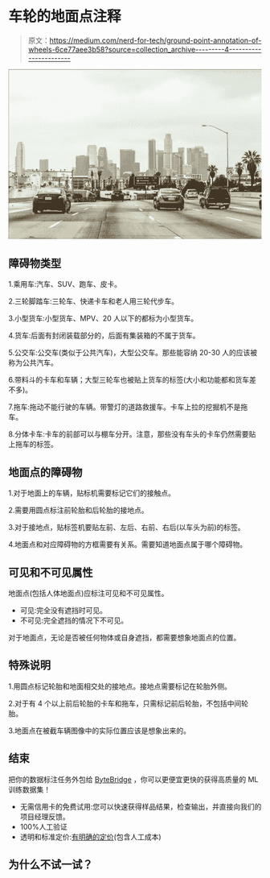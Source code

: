 # 车轮的地面点注释

> 原文：<https://medium.com/nerd-for-tech/ground-point-annotation-of-wheels-6ce77aee3b58?source=collection_archive---------4----------------------->

![](img/726657c2ab9c79e04be0bdec16a5eb05.png)

## **障碍物类型**

1.乘用车:汽车、SUV、跑车、皮卡。

2.三轮脚踏车:三轮车、快递卡车和老人用三轮代步车。

3.小型货车:小型货车、MPV、20 人以下的都标为小型货车。

4.货车:后面有封闭装载部分的，后面有集装箱的不属于货车。

5.公交车:公交车(类似于公共汽车)，大型公交车。那些能容纳 20-30 人的应该被称为公共汽车。

6.带料斗的卡车和车辆；大型三轮车也被贴上货车的标签(大小和功能都和货车差不多)。

7.拖车:拖动不能行驶的车辆。带警灯的道路救援车。卡车上拉的挖掘机不是拖车。

8.分体卡车:卡车的前部可以与棚车分开。注意，那些没有车头的卡车仍然需要贴上拖车的标签。

## **地面点的**障碍物

1.对于地面上的车辆，贴标机需要标记它们的接触点。

2.需要用圆点标注前轮胎和后轮胎的接地点。

3.对于接地点，贴标签机要贴左前、左后、右前、右后(以车头为前)的标签。

4.地面点和对应障碍物的方框需要有关系。需要知道地面点属于哪个障碍物。

## **可见和不可见属性**

地面点(包括人体地面点)应标注可见和不可见属性。

*   可见:完全没有遮挡时可见。
*   不可见:完全遮挡的情况下不可见。

对于地面点，无论是否被任何物体或自身遮挡，都需要想象地面点的位置。

## **特殊说明**

1.用圆点标记轮胎和地面相交处的接地点。接地点需要标记在轮胎外侧。

2.对于有 4 个以上前后轮胎的卡车和拖车，只需标记前后轮胎，不包括中间轮胎。

3.地面点在被截车辆图像中的实际位置应该是想象出来的。

## 结束

把你的数据标注任务外包给 [ByteBridge](https://tinyurl.com/mrxyttnn) ，你可以更便宜更快的获得高质量的 ML 训练数据集！

*   无需信用卡的免费试用:您可以快速获得样品结果，检查输出，并直接向我们的项目经理反馈。
*   100%人工验证
*   透明和标准定价:[有明确的定价](https://www.bytebridge.io/#/?module=price)(包含人工成本)

## 为什么不试一试？